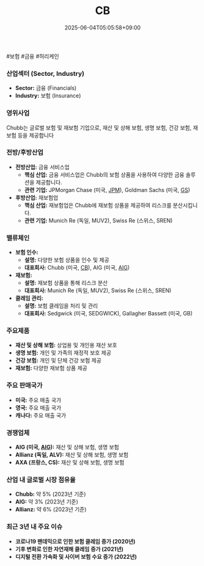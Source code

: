 ﻿---
title: "CB"
date: 2025-06-04T05:05:58+09:00
lastmod: 2025-06-04T05:05:58+09:00
type: docs
sidebar:
  open: true
weight: 179
---
<div style="display:none">
  <meta property="article:published_time" content="2025-06-03T20:05:58Z" />
  <meta property="article:modified_time" content="2025-06-03T20:05:58Z" />
</div>
#보험 #금융 #허리케인 

### 산업섹터 (Sector, Industry)

- **Sector:** 금융 (Financials)
- **Industry:** 보험 (Insurance)

### 영위사업

Chubb는 글로벌 보험 및 재보험 기업으로, 재산 및 상해 보험, 생명 보험, 건강 보험, 재보험 등을 제공합니다

### 전방/후방산업

- **전방산업:** 금융 서비스업
    - **핵심 산업:** 금융 서비스업은 Chubb의 보험 상품을 사용하여 다양한 금융 솔루션을 제공합니다.
    - **관련 기업:** JPMorgan Chase (미국, [JPM](/company-analysis/jpm/)), Goldman Sachs (미국, [GS](/industry-study/gs/))
- **후방산업:** 재보험업
    - **핵심 산업:** 재보험업은 Chubb에 재보험 상품을 제공하여 리스크를 분산시킵니다.
    - **관련 기업:** Munich Re (독일, MUV2), Swiss Re (스위스, SREN)

### 밸류체인

- **보험 인수:**
    - **설명:** 다양한 보험 상품을 인수 및 제공
    - **대표회사:** Chubb (미국, [CB](/company-analysis/cb/)), AIG (미국, [AIG](/company-analysis/aig/))
- **재보험:**
    - **설명:** 재보험 상품을 통해 리스크 분산
    - **대표회사:** Munich Re (독일, MUV2), Swiss Re (스위스, SREN)
- **클레임 관리:**
    - **설명:** 보험 클레임을 처리 및 관리
    - **대표회사:** Sedgwick (미국, SEDGWICK), Gallagher Bassett (미국, GB)

### 주요제품

- **재산 및 상해 보험:** 상업용 및 개인용 재산 보호
- **생명 보험:** 개인 및 가족의 재정적 보호 제공
- **건강 보험:** 개인 및 단체 건강 보험 제공
- **재보험:** 다양한 재보험 상품 제공

### 주요 판매국가

- **미국:** 주요 매출 국가
- **영국:** 주요 매출 국가
- **캐나다:** 주요 매출 국가

### 경쟁업체

- **AIG (미국, [AIG](/company-analysis/aig/)):** 재산 및 상해 보험, 생명 보험
- **Allianz (독일, ALV):** 재산 및 상해 보험, 생명 보험
- **AXA (프랑스, CS):** 재산 및 상해 보험, 생명 보험

### 산업 내 글로벌 시장 점유율

- **Chubb:** 약 5% (2023년 기준)
- **AIG:** 약 3% (2023년 기준)
- **Allianz:** 약 6% (2023년 기준)

### 최근 3년 내 주요 이슈

- **코로나19 팬데믹으로 인한 보험 클레임 증가 (2020년)**
- **기후 변화로 인한 자연재해 클레임 증가 (2021년)**
- **디지털 전환 가속화 및 사이버 보험 수요 증가 (2022년)**
